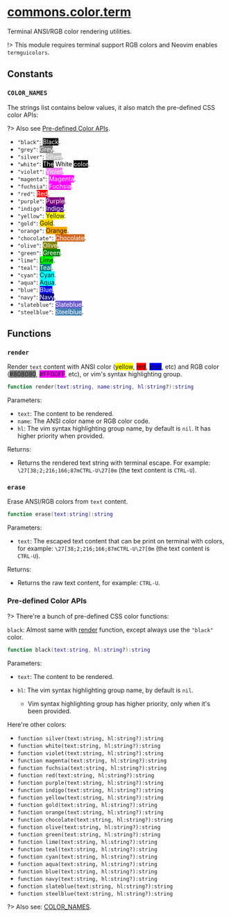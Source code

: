 <!-- markdownlint-disable MD001 MD013 MD034 MD033 MD051 MD024 -->

# [commons.color.term](https://github.com/linrongbin16/commons.nvim/blob/main/lua/commons/color/term.lua)

Terminal ANSI/RGB color rendering utilities.

!> This module requires terminal support RGB colors and Neovim enables `termguicolors`.

## Constants

### `COLOR_NAMES`

The strings list contains below values, it also match the pre-defined CSS color APIs:

?> Also see [Pre-defined Color APIs](#pre-defined-color-apis).

- `"black"`: <span style='background-color:black; color:white'>Black</span>.
- `"grey"`: <span style='background-color:grey; color:white'>Grey</span>.
- `"silver"`: <span style='background-color:silver; color:white'>Silver</span>.
- `"white"`: <span style='background-color:black; color:white'>The<span style='background-color:white; color:black'> White </span>color</span>.
- `"violet"`: <span style='background-color:violet; color:white'>Violet</span>.
- `"magenta"`: <span style='background-color:magenta; color:white'>Magenta</span>.
- `"fuchsia"`: <span style='background-color:fuchsia; color:white'>Fuchsia</span>.
- `"red"`: <span style='background-color:red; color:white'>Red</span>.
- `"purple"`: <span style='background-color:purple; color:white'>Purple</span>.
- `"indigo"`: <span style='background-color:indigo; color:white'>Indigo</span>.
- `"yellow"`: <span style='background-color:yellow'>Yellow</span>.
- `"gold"`: <span style='background-color:gold'>Gold</span>.
- `"orange"`: <span style='background-color:orange'>Orange</span>.
- `"chocolate"`: <span style='background-color:chocolate; color:white'>Chocolate</span>.
- `"olive"`: <span style='background-color:olive; color:white'>Olive</span>.
- `"green"`: <span style='background-color:green; color:white'>Green</span>.
- `"lime"`: <span style='background-color:lime'>Lime</span>.
- `"teal"`: <span style='background-color:teal; color:white'>Teal</span>.
- `"cyan"`: <span style='background-color:cyan'>Cyan</span>.
- `"aqua"`: <span style='background-color:aqua'>Aqua</span>.
- `"blue"`: <span style='background-color:blue; color:white'>Blue</span>.
- `"navy"`: <span style='background-color:navy; color:white'>Navy</span>.
- `"slateblue"`: <span style='background-color:slateblue; color:white'>Slateblue</span>.
- `"steelblue"`: <span style='background-color:steelblue; color:white'>Steelblue</span>.

## Functions

### `render`

Render `text` content with ANSI color (<span style='background-color:yellow'>yellow</span>, <span style='background-color:red'>red</span>, <span style='background-color:blue'>blue</span>, etc) and RGB color (<span style='background-color:#808080'>#808080</span>, <span style='background-color:#FF00FF'>#FF00FF</span>, etc), or vim's syntax highlighting group.

```lua
function render(text:string, name:string, hl:string?):string
```

Parameters:

- `text`: The content to be rendered.
- `name`: The ANSI color name or RGB color code.
- `hl`: The vim syntax highlighting group name, by default is `nil`. It has higher priority when provided.

Returns:

- Returns the rendered text string with terminal escape. For example: `\27[38;2;216;166;87mCTRL-U\27[0m` (the text content is `CTRL-U`).

### `erase`

Erase ANSI/RGB colors from `text` content.

```lua
function erase(text:string):string
```

Parameters:

- `text`: The escaped text content that can be print on terminal with colors, for example: `\27[38;2;216;166;87mCTRL-U\27[0m` (the text content is `CTRL-U`).

Returns:

- Returns the raw text content, for example: `CTRL-U`.

### Pre-defined Color APIs

?> There're a bunch of pre-defined CSS color functions:

`black`: Almost same with [render](#render) function, except always use the `"black"` color.

```lua
function black(text:string, hl:string?):string
```

Parameters:

- `text`: The content to be rendered.
- `hl`: The vim syntax highlighting group name, by default is `nil`.

  - Vim syntax highlighting group has higher priority, only when it's been provided.

Here're other colors:

- `function silver(text:string, hl:string?):string`
- `function white(text:string, hl:string?):string`
- `function violet(text:string, hl:string?):string`
- `function magenta(text:string, hl:string?):string`
- `function fuchsia(text:string, hl:string?):string`
- `function red(text:string, hl:string?):string`
- `function purple(text:string, hl:string?):string`
- `function indigo(text:string, hl:string?):string`
- `function yellow(text:string, hl:string?):string`
- `function gold(text:string, hl:string?):string`
- `function orange(text:string, hl:string?):string`
- `function chocolate(text:string, hl:string?):string`
- `function olive(text:string, hl:string?):string`
- `function green(text:string, hl:string?):string`
- `function lime(text:string, hl:string?):string`
- `function teal(text:string, hl:string?):string`
- `function cyan(text:string, hl:string?):string`
- `function aqua(text:string, hl:string?):string`
- `function blue(text:string, hl:string?):string`
- `function navy(text:string, hl:string?):string`
- `function slateblue(text:string, hl:string?):string`
- `function steelblue(text:string, hl:string?):string`

?> Also see: [COLOR_NAMES](#color_names).
